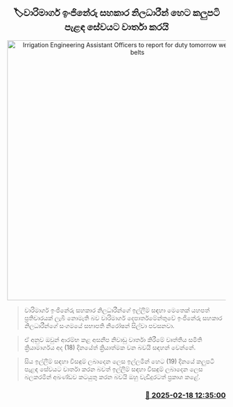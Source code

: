 <p align='center'><b><h2 align='center' title='Irrigation Engineering Assistant Officers to report for duty tomorrow wearing black belts'>🏷වාරිමාර්ග ඉංජිනේරු සහකාර නිලධාරීන් හෙට කලුපටි පැළඳ සේවයට වාර්තා කරයි</h2></b></p>
<p align='center'><img src='https://helakuru.sgp1.cdn.digitaloceanspaces.com/esana/images/lib/protest[1].jpg' width='600' alt='Irrigation Engineering Assistant Officers to report for duty tomorrow wearing black belts'></p>

> වාරිමාර්ග ඉංජිනේරු සහකාර නිලධාරීන්​ගේ ඉල්ලීම් සඳහා මෙතෙක් යහපත් ප්‍රතිචාරයක් ලැබී නොමැති බව වාරිමාර්ග දෙපාර්තමේන්තුවේ ඉංජිනේරු සහකාර නිලධාරීන්ගේ සංගමයේ සභාපති නිරෝෂන් සිල්වා පවසනවා.

> ඒ අනුව ඔවුන් ආරම්භ කළ ​අසනීප නිවාඩු වාර්තා කිරීමේ වෘත්තීය සමිති ක්‍රියාමාර්ගය අද (18) දිනයේත් ක්‍රියාත්මක වන බවයි සඳහන් වෙන්නේ.

> සිය ඉල්ලීම් සඳහා විසඳුම් ලබාදෙන ලෙස ඉල්ලමින් හෙට (19) දිනයේ කලුපටි පැළඳ සේවයට වාර්තා කරන බවත් ඉල්ලීම් සඳහා විසඳුම් ලබාදෙන ලෙස බලකරමින් අඛණ්ඩව කටයුතු කරන බවයි ඔහු වැඩිදුරටත් ප්‍රකාශ කළේ.



<h3 align='right'><a href='https://www.helakuru.lk/esana/p/107587/'>📅 2025-02-18 12:35:00</a></h3>

